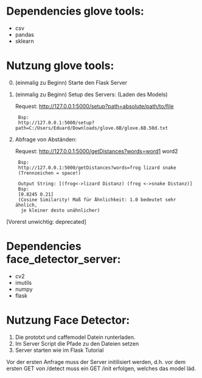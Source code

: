 # Dependencies glove tools:

- csv
- pandas
- sklearn

# Nutzung glove tools:
0. (einmalig zu Beginn) Starte den Flask Server
1. (einmalig zu Beginn) Setup des Servers: (Laden des Models)

    Request: http://127.0.0.1:5000/setup?path=absolute/path/to/file

        Bsp:
        http://127.0.0.1:5000/setup?path=C:/Users/Eduard/Downloads/glove.6B/glove.6B.50d.txt

2. Abfrage von Abständen:

    Request: http://127.0.0.1:5000/getDistances?words=word1 word2

        Bsp:
        http://127.0.0.1:5000/getDistances?words=frog lizard snake
        (Trennzeichen = space!)

        Output String: [(frog<->lizard Distanz) (frog <->snake Distanz)]
        Bsp:
        [0.8245 0.21]
        (Cosine Similarity! Maß für Ähnlichkeit: 1.0 bedeutet sehr ähnlich,
         je kleiner desto unähnlicher)


[Vorerst unwichtig: deprecated]    
# Dependencies face_detector_server:

- cv2
- imutils
- numpy
- flask

# Nutzung Face Detector:

1. Die prototxt und caffemodel Datein runterladen.
2. Im Server Script die Pfade zu den Dateien setzen
3. Server starten wie im Flask Tutorial

Vor der ersten Anfrage muss der Server initilisiert werden, d.h.
vor dem ersten GET von /detect muss ein GET /init erfolgen, welches
das model läd.
